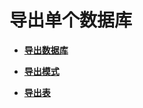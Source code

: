 # 导出单个数据库<a name="ZH-CN_TOPIC_0289900499"></a>

-   **[导出数据库](导出数据库.md)**  

-   **[导出模式](导出模式.md)**  

-   **[导出表](导出表.md)**  


